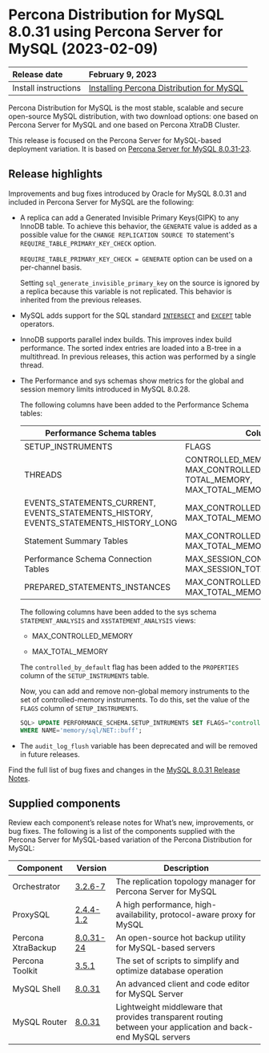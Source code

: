 # Percona Distribution for MySQL 8.0.31 using Percona Server for MySQL (2023-02-09)

| Release date         | February 9, 2023 |
| :--------------      | :--------------- |
| Install instructions | [Installing Percona Distribution for MySQL](installing.md)|

Percona Distribution for MySQL is the most stable, scalable and secure open-source MySQL distribution, with two download options: one based on Percona Server for MySQL and one based on Percona XtraDB Cluster.

This release is focused on the Percona Server for MySQL-based deployment variation. It is based on [Percona Server for MySQL 8.0.31-23](https://www.percona.com/doc/percona-server/8.0/release-notes/8.0.31-23.html).

## Release highlights

Improvements and bug fixes introduced by Oracle for MySQL 8.0.31 and included in Percona Server for MySQL are the following:

* A replica can add a Generated Invisible Primary Keys(GIPK) to any InnoDB table. To achieve this behavior, the `GENERATE` value is added as a possible value for the `CHANGE REPLICATION SOURCE TO` statement's `REQUIRE_TABLE_PRIMARY_KEY_CHECK` option.

    `REQUIRE_TABLE_PRIMARY_KEY_CHECK = GENERATE` option can be used on a per-channel basis.

    Setting `sql_generate_invisible_primary_key` on the source is ignored by a replica because this variable is not replicated. This behavior is inherited from the previous releases.

* MySQL adds support for the SQL standard [`INTERSECT`](https://dev.mysql.com/doc/refman/8.0/en/intersect.html) and [`EXCEPT`](https://dev.mysql.com/doc/refman/8.0/en/except.html) table operators.

* InnoDB supports parallel index builds. This improves index build performance. The sorted index entries are loaded into a B-tree in a multithread. In previous releases, this action was performed by a single thread.

* The Performance and sys schemas show metrics for the global and session memory limits introduced in MySQL 8.0.28.

    The following columns have been added to the Performance Schema tables:

    | Performance Schema tables                                                            | Columns                                                   |
    | ------------------------------------------------------------------------------------ | --------------------------------------------------------- |
    | SETUP_INSTRUMENTS                                                                    | FLAGS                                                     |
    | THREADS                                                                              | CONTROLLED_MEMORY, MAX_CONTROLLED_MEMORY, TOTAL_MEMORY, MAX_TOTAL_MEMORY |
    | EVENTS_STATEMENTS_CURRENT, EVENTS_STATEMENTS_HISTORY, EVENTS_STATEMENTS_HISTORY_LONG | MAX_CONTROLLED_MEMORY, MAX_TOTAL_MEMORY                   |
    | Statement Summary Tables                                                             | MAX_CONTROLLED_MEMORY, MAX_TOTAL_MEMORY                   |
    | Performance Schema Connection Tables                                                 | MAX_SESSION_CONTROLLED_MEMORY, MAX_SESSION_TOTAL_MEMORY   |
    | PREPARED_STATEMENTS_INSTANCES                                                        | MAX_CONTROLLED_MEMORY, MAX_TOTAL_MEMORY                   |

    The following columns have been added to the sys schema `STATEMENT_ANALYSIS` and `X$STATEMENT_ANALYSIS` views:

    * MAX_CONTROLLED_MEMORY

    * MAX_TOTAL_MEMORY

    The `controlled_by_default` flag has been added to the `PROPERTIES` column of the `SETUP_INSTRUMENTS` table.

    Now, you can add and remove non-global memory instruments to the set of controlled-memory instruments. To do this, set the value of the `FLAGS` column of `SETUP_INSTRUMENTS`.

    ```sql
    SQL> UPDATE PERFORMANCE_SCHEMA.SETUP_INTRUMENTS SET FLAGS="controlled" 
    WHERE NAME='memory/sql/NET::buff';
    ```

* The `audit_log_flush` variable has been deprecated and will be removed in future releases.

Find the full list of bug fixes and changes in the [MySQL 8.0.31 Release Notes](https://dev.mysql.com/doc/relnotes/mysql/8.0/en/news-8-0-31.html).

## Supplied components

Review each component’s release notes for What’s new, improvements, or bug fixes. The following is a list of the components supplied with the Percona Server for MySQL-based variation of the Percona Distribution for MySQL:

| Component           | Version   | Description                                |
| ------------------- | --------- | -------------------------------------------|
| Orchestrator        | [3.2.6-7](https://github.com/percona/orchestrator/releases/tag/v3.2.6-7)     | The replication topology manager for Percona Server for MySQL|
| ProxySQL            | [2.4.4-1.2](https://docs.percona.com/proxysql/2.4.4-1.2.html)     | A high performance, high-availability, protocol-aware proxy for MySQL|
| Percona XtraBackup  | [8.0.31-24](https://docs.percona.com/percona-xtrabackup/8.0/release-notes/8.0/8.0.31-24.0.html)| An open-source hot backup utility for MySQL-based servers|
| Percona Toolkit     | [3.5.1](https://www.percona.com/doc/percona-toolkit/LATEST/release_notes.html#v3-5-1-released-2022-11-28)     | The set of scripts to simplify and optimize database operation|
| MySQL Shell         | [8.0.31](https://dev.mysql.com/doc/relnotes/mysql-shell/8.0/en/news-8-0-31.html)    | An advanced client and code editor for MySQL Server|
| MySQL Router        | [8.0.31](https://dev.mysql.com/doc/relnotes/mysql-router/en/news-8-0-31.html)    | Lightweight middleware that provides transparent routing between your application and back-end MySQL servers|
